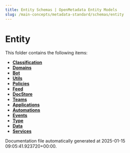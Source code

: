 ```yaml
---
title: Entity Schemas | OpenMetadata Entity Models
slug: /main-concepts/metadata-standard/schemas/entity
---
```


# Entity

This folder contains the following items:

- [**Classification**](/main-concepts/metadata-standard/schemas/entity/classification)
- [**Domains**](/main-concepts/metadata-standard/schemas/entity/domains)
- [**Bot**](/main-concepts/metadata-standard/schemas/entity/bot)
- [**Utils**](/main-concepts/metadata-standard/schemas/entity/utils)
- [**Policies**](/main-concepts/metadata-standard/schemas/entity/policies)
- [**Feed**](/main-concepts/metadata-standard/schemas/entity/feed)
- [**DocStore**](/main-concepts/metadata-standard/schemas/entity/docstore)
- [**Teams**](/main-concepts/metadata-standard/schemas/entity/teams)
- [**Applications**](/main-concepts/metadata-standard/schemas/entity/applications)
- [**Automations**](/main-concepts/metadata-standard/schemas/entity/automations)
- [**Events**](/main-concepts/metadata-standard/schemas/entity/events)
- [**Type**](/main-concepts/metadata-standard/schemas/entity/type)
- [**Data**](/main-concepts/metadata-standard/schemas/entity/data)
- [**Services**](/main-concepts/metadata-standard/schemas/entity/services)


Documentation file automatically generated at 2025-01-15 09:05:41.923720+00:00.
